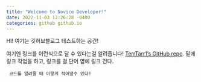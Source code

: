 ```yaml
---
title: "Welcome to Novice Developer!"
date: 2022-11-03 12:26:28 -0400
categories: github github.io
---
```

HI! 여기는 깃허브블로그 테스트하는 공간!

여기엔 링크를 이런식으로 달 수 있다는걸 알려줍니다!
[TerrTarr1’s GitHub repo][TerrTarr1-gh]. 밑에 링크 작업을 하고, 링크를 걸 단어 옆에 링크 건다.


​```
코드를 알려줄 때
이렇게 적어낼수 있다!
​```


[TerrTarr1-gh]:   https://github.com/terrtarr1
